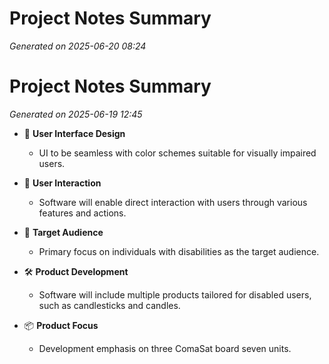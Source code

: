 # Project Notes Summary

*Generated on 2025-06-20 08:24*

# Project Notes Summary

*Generated on 2025-06-19 12:45*

- 🎨 **User Interface Design**
  - UI to be seamless with color schemes suitable for visually impaired users.

- 🤝 **User Interaction**
  - Software will enable direct interaction with users through various features and actions.

- 🎯 **Target Audience**
  - Primary focus on individuals with disabilities as the target audience.

- 🛠️ **Product Development**
  - Software will include multiple products tailored for disabled users, such as candlesticks and candles.

- 📦 **Product Focus**
  - Development emphasis on three ComaSat board seven units.